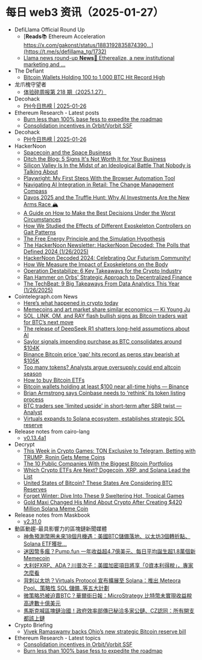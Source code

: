 # 每日 web3 资讯（2025-01-27）

- DefiLlama Official Round Up
  - [**Reads**📚 Ethereum Acceleration https://x.com/gakonst/status/1883192835874390...](https://t.me/s/defillama_tg/1732)
  - [Llama news round-up **News**📰 Etherealize, a new institutional marketing and ...](https://t.me/s/defillama_tg/1731)
- The Defiant
  - [Bitcoin Wallets Holding 100 to 1,000 BTC Hit Record High](https://thedefiant.io/news/markets/bitcoin-wallets-holding-100-to-1-000-btc-reach-record-high)
- 龙爪槐守望者
  - [体验碎周报第 218 期（2025.1.27）](https://www.ftium4.com/ux-weekly-218.html)
- Decohack
  - [PH今日热榜 | 2025-01-26](https://decohack.com/producthunt-daily-2025-01-26/)
- Ethereum Research - Latest posts
  - [Burn less than 100% base fess to expedite the roadmap](https://ethresear.ch/t/burn-less-than-100-base-fess-to-expedite-the-roadmap/21592#post_1)
  - [Consolidation incentives in Orbit/Vorbit SSF](https://ethresear.ch/t/consolidation-incentives-in-orbit-vorbit-ssf/21593#post_1)
- Decohack
  - [PH今日热榜 | 2025-01-26](https://decohack.com/producthunt-daily-2025-01-26/)
- HackerNoon
  - [Spacecoin and the Space Business](https://hackernoon.com/spacecoin-and-the-space-business?source=rss)
  - [Ditch the Blog: 5 Signs It's Not Worth It for Your Business](https://hackernoon.com/ditch-the-blog-5-signs-its-not-worth-it-for-your-business?source=rss)
  - [Silicon Valley Is In the Midst of an Ideological Battle That Nobody is Talking About](https://hackernoon.com/silicon-valley-is-in-the-midst-of-an-ideological-battle-that-nobody-is-talking-about?source=rss)
  - [Playwright: My First Steps With the Browser Automation Tool](https://hackernoon.com/playwright-my-first-steps-with-the-browser-automation-tool?source=rss)
  - [Navigating AI Integration in Retail: The Change Management Compass](https://hackernoon.com/navigating-ai-integration-in-retail-the-change-management-compass?source=rss)
  - [Davos 2025 and the Truffle Hunt: Why AI Investments Are the New Arms Race 🏔](https://hackernoon.com/davos-2025-and-the-truffle-hunt-why-ai-investments-are-the-new-arms-race?source=rss)
  - [A Guide on How to Make the Best Decisions Under the Worst Circumstances](https://hackernoon.com/a-guide-on-how-to-make-the-best-decisions-under-the-worst-circumstances?source=rss)
  - [How We Studied the Effects of Different Exoskeleton Controllers on Gait Patterns](https://hackernoon.com/how-we-studied-the-effects-of-different-exoskeleton-controllers-on-gait-patterns?source=rss)
  - [The Free Energy Principle and the Simulation Hypothesis](https://hackernoon.com/the-free-energy-principle-and-the-simulation-hypothesis?source=rss)
  - [The HackerNoon Newsletter: HackerNoon Decoded: The Polls that Defined 2024 (1/26/2025)](https://hackernoon.com/1-26-2025-newsletter?source=rss)
  - [HackerNoon Decoded 2024: Celebrating Our Futurism Community!](https://hackernoon.com/hackernoon-decoded-2024-celebrating-our-futurism-community?source=rss)
  - [How We Measure the Impact of Exoskeletons on the Body](https://hackernoon.com/how-we-measure-the-impact-of-exoskeletons-on-the-body?source=rss)
  - [Operation Destabilize: 6 Key Takeaways for the Crypto Industry](https://hackernoon.com/operation-destabilize-6-key-takeaways-for-the-crypto-industry?source=rss)
  - [Ran Hammer on Orbs' Strategic Approach to Decentralized Finance](https://hackernoon.com/ran-hammer-on-orbs-strategic-approach-to-decentralized-finance?source=rss)
  - [The TechBeat: 9 Big Takeaways From Data Analytics This Year  (1/26/2025)](https://hackernoon.com/1-26-2025-techbeat?source=rss)
- Cointelegraph.com News
  - [Here’s what happened in crypto today](https://cointelegraph.com/news/what-happened-in-crypto-today?utm_source=rss_feed&utm_medium=rss&utm_campaign=rss_partner_inbound)
  - [Memecoins and art market share similar economics — Ki Young Ju](https://cointelegraph.com/news/memecoins-art-share-similar-economics-ki-young-ju?utm_source=rss_feed&utm_medium=rss&utm_campaign=rss_partner_inbound)
  - [SOL, LINK, OM, and RAY flash bullish signs as Bitcoin traders wait for BTC’s next move](https://cointelegraph.com/news/sol-link-om-and-ray-flash-bullish-signs-as-bitcoin-traders-wait-for-btc-s-next-move?utm_source=rss_feed&utm_medium=rss&utm_campaign=rss_partner_inbound)
  - [The release of DeepSeek R1 shatters long-held assumptions about AI](https://cointelegraph.com/news/release-deep-seek-shatters-long-held-assumptions-ai?utm_source=rss_feed&utm_medium=rss&utm_campaign=rss_partner_inbound)
  - [Saylor signals impending purchase as BTC consolidates around $104K](https://cointelegraph.com/news/saylor-signals-impending-purchase-btc-consolidates-104-k?utm_source=rss_feed&utm_medium=rss&utm_campaign=rss_partner_inbound)
  - [Binance Bitcoin price &#039;gap&#039; hits record as perps stay bearish at $105K](https://cointelegraph.com/news/bitcoin-price-gap-binance-record-perps-bearish?utm_source=rss_feed&utm_medium=rss&utm_campaign=rss_partner_inbound)
  - [Too many tokens? Analysts argue oversupply could end altcoin season](https://cointelegraph.com/news/analysts-argue-oversupply-could-end-altcoin-season?utm_source=rss_feed&utm_medium=rss&utm_campaign=rss_partner_inbound)
  - [How to buy Bitcoin ETFs](https://cointelegraph.com/news/how-to-buy-bitcoin-etfs?utm_source=rss_feed&utm_medium=rss&utm_campaign=rss_partner_inbound)
  - [Bitcoin wallets holding at least $100 near all-time highs — Binance](https://cointelegraph.com/news/bitcoin-wallets-holding-100-near-all-time-highs-binance?utm_source=rss_feed&utm_medium=rss&utm_campaign=rss_partner_inbound)
  - [Brian Armstrong says Coinbase needs to ‘rethink’ its token listing process](https://cointelegraph.com/news/brian-armstrong-coinbase-needs-to-rethink-token-listing-process?utm_source=rss_feed&utm_medium=rss&utm_campaign=rss_partner_inbound)
  - [BTC traders see &#039;limited upside&#039; in short-term after SBR twist — Analyst](https://cointelegraph.com/news/bitcoin-traders-limited-upside-price-action-short-term-strategic-reserve?utm_source=rss_feed&utm_medium=rss&utm_campaign=rss_partner_inbound)
  - [Virtuals expands to Solana ecosystem, establishes strategic SOL reserve](https://cointelegraph.com/news/virtuals-protocol-solana-blockchain-expansion-sol-reserve?utm_source=rss_feed&utm_medium=rss&utm_campaign=rss_partner_inbound)
- Release notes from cairo-lang
  - [v0.13.4a1](https://github.com/starkware-libs/cairo-lang/releases/tag/v0.13.4a1)
- Decrypt
  - [This Week in Crypto Games: TON Exclusive to Telegram, Betting with TRUMP, Ronin Gets Meme Coins](https://decrypt.co/302592/this-week-crypto-games-ton-telegram-trump-ronin-meme-coins)
  - [The 10 Public Companies With the Biggest Bitcoin Portfolios](https://decrypt.co/47061/public-companies-biggest-bitcoin-portfolios)
  - [Which Crypto ETFs Are Next? Dogecoin, XRP, and Solana Lead the List](https://decrypt.co/302711/next-crypto-etfs-dogecoin-xrp-solana-trump)
  - [United States of Bitcoin? These States Are Considering BTC Reserves](https://decrypt.co/298413/us-states-considering-bitcoin-reserves)
  - [Forget Winter: Dive Into These 9 Sweltering Hot, Tropical Games](https://decrypt.co/301431/forget-winter-sweltering-hot-tropical-games)
  - [Gold Maxi Changed His Mind About Crypto After Creating $420 Million Solana Meme Coin](https://decrypt.co/302608/gold-maxi-unicorn-fart-dust-300m-solana-meme-coin)
- Release notes from Maskbook
  - [v2.31.0](https://github.com/DimensionDev/Maskbook/releases/tag/v2.31.0)
- 動區動趨-最具影響力的區塊鏈新聞媒體
  - [神魚預測幣圈未來18個月機遇：美國BTC儲備落地、以太坊3個轉折點、Solana ETF獲批…](https://www.blocktempo.com/discus-fish-on-cryptos-opportunities-and-challenges-in-the-next-18-months/)
  - [迷因幣多瘋？Pump.fun 一年收益超4.7億美元、每日平均誕生超1.8萬個新 Memecoin](https://www.blocktempo.com/pump-fun-earns-470m-with-6-69m-tokens-issued/)
  - [大利好XRP、ADA？川普次子：美國加密項目將享「0資本利得稅」，專家怎麼看](https://www.blocktempo.com/eric-trump-confirms-zero-capital-gains-tax-for-u-s-crypto-projects/)
  - [背刺以太坊？Virtuals Protocol 宣布擴展至 Solana：推出 Meteora Pool、策略性 SOL 儲備..等五大計劃](https://www.blocktempo.com/ai-agent-platform-virtual-protocol-announces-expansion-to-solana/)
  - [微策略恐被迫賣BTC？華爾街日報：MicroStrategy 比特幣未實現收益稅高達數十億美元](https://www.blocktempo.com/microstrategy-faces-billions-in-tax-issues/)
  - [馬斯克喊區塊鏈治國！政府效率部傳已秘洽多家公鏈、CZ認同：所有開支都該上鏈](https://www.blocktempo.com/musks-doge-explores-blockchain-for-optimization/)
- Crypto Briefing
  - [Vivek Ramaswamy backs Ohio’s new strategic Bitcoin reserve bill](https://cryptobriefing.com/ohio-bitcoin-reserve-bill/)
- Ethereum Research - Latest topics
  - [Consolidation incentives in Orbit/Vorbit SSF](https://ethresear.ch/t/consolidation-incentives-in-orbit-vorbit-ssf/21593)
  - [Burn less than 100% base fess to expedite the roadmap](https://ethresear.ch/t/burn-less-than-100-base-fess-to-expedite-the-roadmap/21592)
